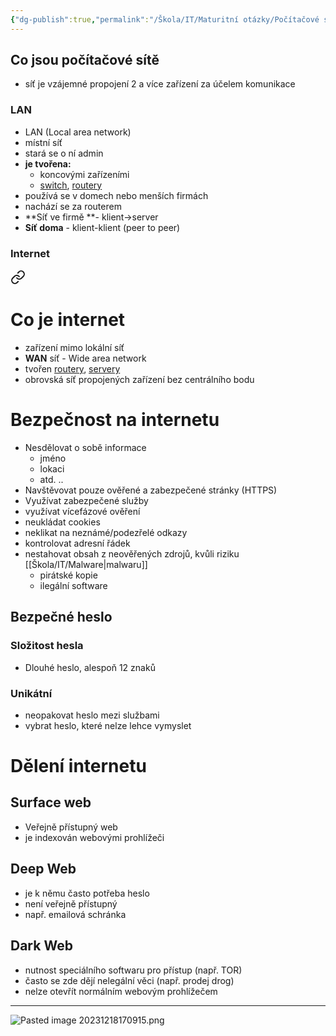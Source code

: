 ```yaml
---
{"dg-publish":true,"permalink":"/Škola/IT/Maturitní otázky/Počítačové sítě a kybernetika/Základy počítačových sítí/","tags":["IT","SPOSDK","Maturitní_otázka"],"created":"2023-12-14T18:39:48.640+01:00","updated":"2024-05-06T22:13:15.361+02:00"}
---
```


## Co jsou počítačové sítě
- síť je vzájemné propojení 2 a více zařízení za účelem komunikace
### LAN

<div class="transclusion internal-embed is-loaded"><div class="markdown-embed">




- LAN (Local area network)
- místní síť
- stará se o ní admin
- **je tvořena:**
	- koncovými zařízeními
	- [switch](L3%20switch.md), [routery](Router.md)
- používá se v domech nebo menších firmách
- nachází se za routerem
- **Síť ve firmě **- klient->server
- **Síť doma** - klient-klient (peer to peer)

</div></div>

### Internet

<div class="transclusion internal-embed is-loaded"><a class="markdown-embed-link" href="/skola/it/internet/" aria-label="Open link"><svg xmlns="http://www.w3.org/2000/svg" width="24" height="24" viewBox="0 0 24 24" fill="none" stroke="currentColor" stroke-width="2" stroke-linecap="round" stroke-linejoin="round" class="svg-icon lucide-link"><path d="M10 13a5 5 0 0 0 7.54.54l3-3a5 5 0 0 0-7.07-7.07l-1.72 1.71"></path><path d="M14 11a5 5 0 0 0-7.54-.54l-3 3a5 5 0 0 0 7.07 7.07l1.71-1.71"></path></svg></a><div class="markdown-embed">




# Co je internet
- zařízení mimo lokální síť
- **WAN** síť - Wide area network
- tvořen [routery](Router.md), [servery](Server.md)
- obrovská síť propojených zařízení bez centrálního bodu
# Bezpečnost na internetu
- Nesdělovat o sobě informace
	- jméno
	- lokaci
	- atd. ..
- Navštěvovat pouze ověřené a zabezpečené stránky (HTTPS)
- Využívat zabezpečené služby
- využívat vícefázové ověření
- neukládat cookies
- neklikat na neznámé/podezřelé odkazy
- kontrolovat adresní řádek
- nestahovat obsah z neověřených zdrojů, kvůli riziku [[Škola/IT/Malware\|malwaru]]
	- pirátské kopie
	- ilegální software
## Bezpečné heslo
### Složitost hesla
- Dlouhé heslo, alespoň 12 znaků
### Unikátní
- neopakovat heslo mezi službami
- vybrat heslo, které nelze lehce vymyslet
# Dělení internetu
## Surface web
- Veřejně přístupný web
- je indexován webovými prohlížeči
## Deep Web
- je k němu často potřeba heslo
- není veřejně přístupný
- např. emailová schránka
## Dark Web
- nutnost speciálního softwaru pro přístup (např. TOR)
- často se zde dějí nelegální věci (např. prodej drog)
- nelze otevřít normálním webovým prohlížečem
___
![Pasted image 20231218170915.png](/img/user/Images/Pasted%20image%2020231218170915.png)

</div></div>
